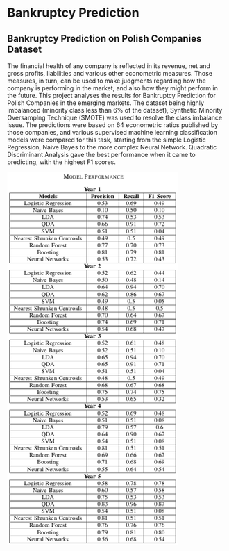 # Bankruptcy Prediction
## Bankruptcy Prediction on Polish Companies Dataset 

The financial health of any company is reflected in its revenue, net and gross profits, liabilities and various other econometric measures. Those measures, in turn, can be used to make judgments regarding how the company is performing in the market, and also how they might perform in the future. This project analyses the results for Bankruptcy Prediction for Polish Companies in the emerging markets. The dataset being highly imbalanced (minority class less than 6% of the dataset), Synthetic Minority Oversamplng Technique (SMOTE) was used to resolve the class imbalance issue. The predictions were based on 64 econometric ratios published by those companies, and various supervised machine learning classification models were compared for this task, starting from the simple Logistic Regression, Naive Bayes to the more complex Neural Network. Quadratic Discriminant Analysis gave the best performance when it came to predicting, with the highest F1 scores.  

![image](https://github.com/dn-cam/BankruptcyPrediction/blob/master/Bankruptcy_Prediction_Model_Performances.png)
